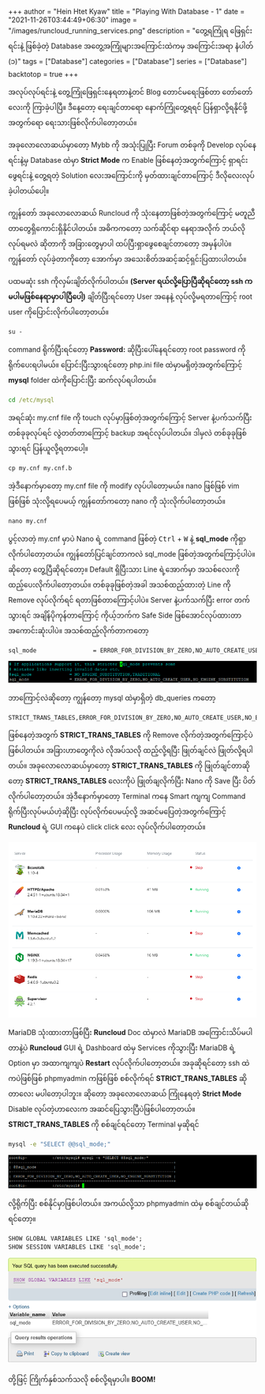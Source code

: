 +++
author = "Hein Htet Kyaw"
title = "Playing With Database - 1"
date = "2021-11-26T03:44:49+06:30"
image = "/images/runcloud_running_services.png"
description = "တွေ့ရကြုံရ ဖြေရှင်းရင်းနဲ့ ဖြစ်ခဲ့တဲ့ Database အတွေ့အကြုံများအကြောင်းထဲကမှ အကြောင်းအရာ နံပါတ် (၁)"
tags = ["Database"]
categories = ["Database"]
series = ["Database"]
backtotop = true
+++

အလုပ်လုပ်ရင်းနဲ့ တွေ့ကြုံဖြေရှင်းနေရတာနဲ့တင် Blog တောင်မရေးဖြစ်တာ တော်တော်လေးကို ကြာခဲ့ပါပြီ။ ဒီနေ့တော့ ရေးချင်တာရော နောက်ကြုံတွေ့ရရင် ပြန်ရှာလို့ရနိုင်ဖို့အတွက်ရော ရေးသားဖြစ်လိုက်ပါတော့တယ်။

<!--more-->

အခုလောလောဆယ်မှာတော့ Mybb ကို အသုံးပြုပြီး Forum တစ်ခုကို Develop လုပ်နေရင်းနဲ့မှ Database ထဲမှာ **Strict Mode** က Enable ဖြစ်နေတဲ့အတွက်ကြောင့် ရှာရင်း ဖွေရင်းနဲ့ တွေ့ရတဲ့ Solution လေးအကြောင်းကို မှတ်ထားချင်တာကြောင့် ဒီလိုလေးလုပ်ခဲ့ပါတယ်ပေါ့။

ကျွန်တော် အခုလောလောဆယ် Runcloud ကို သုံးနေတာဖြစ်တဲ့အတွက်ကြောင့် မတူညီတာတွေရှိကောင်းရှိနိုင်ပါတယ်။ အဓိကကတော့ သက်ဆိုင်ရာ နေရာအလိုက် ဘယ်လိုလုပ်ရမလဲ ဆိုတာကို အခြားတွေမှာပါ ထပ်ပြီးရှာဖွေစေချင်တာတော့ အမှန်ပါပဲ။ ကျွန်တော် လုပ်ခဲ့တာကိုတော့ အောက်မှာ အသေးစိတ်အဆင့်ဆင့်ရှင်းပြထားပါတယ်။

ပထမဆုံး ssh ကိုလှမ်းချိတ်လိုက်ပါတယ်။ **(Server ရယ်လို့ပြောပြီဆိုရင်တော့ ssh က မပါမဖြစ်နေရာမှာပါပြီပေါ့)** ချိတ်ပြီးရင်တော့ User အနေနဲ့ လုပ်လို့မရတာကြောင့် root user ကိုပြောင်းလိုက်ပါတော့တယ်။
```cmd
su -
```
command ရိုက်ပြီးရင်တော့ **Password:** ဆိုပြီးပေါ်နေရင်တော့ root password ကိုရိုက်ပေးရပါမယ်။ ပြောင်းပြီးသွားရင်တော့ php.ini file ထဲမှာမရှိတဲ့အတွက်ကြောင့် **mysql** folder ထဲကိုပြောင်းပြီး ဆက်လုပ်ရပါတယ်။
```cmd
cd /etc/mysql
```
အရင်ဆုံး my.cnf file ကို touch လုပ်မှာဖြစ်တဲ့အတွက်ကြောင့် Server နဲ့ပက်သက်ပြီး တစ်ခုခုလုပ်ရင် လွဲတတ်တာကြောင့် backup အရင်လုပ်ပါတယ်။ ဒါမှလဲ တစ်ခုခုဖြစ်သွားရင် ပြန်ယူလို့ရတာပေါ့။
```cmd
cp my.cnf my.cnf.b
```
အဲ့ဒီနောက်မှာတော့ my.cnf file ကို modify လုပ်ပါတော့မယ်။ nano ဖြစ်ဖြစ် vim ဖြစ်ဖြစ် သုံးလို့ရပေမယ့် ကျွန်တော်ကတော့ nano ကို သုံးလိုက်ပါတော့တယ်။
```cmd
nano my.cnf
```
ပွင့်လာတဲ့ my.cnf မှာပဲ Nano ရဲ့ command ဖြစ်တဲ့ <kbd>Ctrl</kbd> + <kbd>W</kbd> နဲ့ **sql_mode** ကိုရှာလိုက်ပါတော့တယ်။ ကျွန်တော်ပြင်ချင်တာကလဲ sql_mode ဖြစ်တဲ့အတွက်ကြောင့်ပါပဲ။ ဆိုတော့ တွေ့ပြီဆိုရင်တော့။ Default ရှိပြီးသား Line ရဲ့အောက်မှာ အသစ်လေးကို ထည့်ပေးလိုက်ပါတော့တယ်။ တစ်ခုခုဖြစ်တဲ့အခါ အသစ်ထည့်ထားတဲ့ Line ကို Remove လုပ်လိုက်ရင် ရတာဖြစ်တာကြောင့်ပါပဲ။ Server နဲ့ပက်သက်ပြီး error တက်သွားရင် အချိန်ပိုကုန်တာကြောင့် ကိုယ့်ဘက်က Safe Side ဖြစ်အောင်လုပ်ထားတာအကောင်းဆုံးပါပဲ။ အသစ်ထည့်လိုက်တာကတော့
```cmd
sql_mode                = ERROR_FOR_DIVISION_BY_ZERO,NO_AUTO_CREATE_USER,NO_ENGINE_SUBSTITUTION
```
![Nano Search Result of sql_mode ><](/images/nano_sql_mode_search_result.png)

ဘာကြောင့်လဲဆိုတော့ ကျွန်တော့ mysql ထဲမှာရှိတဲ့ db_queries ကတော့
```
STRICT_TRANS_TABLES,ERROR_FOR_DIVISION_BY_ZERO,NO_AUTO_CREATE_USER,NO_ENGINE_SUBSTITUTION
```
ဖြစ်နေတဲ့အတွက် **STRICT_TRANS_TABLES** ကို Remove လိုက်တဲ့အတွက်ကြောင့်ပဲဖြစ်ပါတယ်။ အခြားဟာတွေကိုလဲ လိုအပ်သလို ထည့်လို့ရပြီး ဖြုတ်ချင်လဲ ဖြုတ်လို့ရပါတယ်။ အခုလောလောဆယ်မှာတော့ **STRICT_TRANS_TABLES** ကို ဖြုတ်ချင်တာဆိုတော့ **STRICT_TRANS_TABLES** လေးကိုပဲ ဖြုတ်ချလိုက်ပြီး Nano ကို Save ပြီး ပိတ်လိုက်ပါတော့တယ်။ အဲ့ဒီနောက်မှာတော့ Terminal ကနေ Smart ကျကျ Command ရိုက်ပြီးလုပ်မယ်ဟဲ့ဆိုပြီး လုပ်လိုက်ပေမယ့်လို့ အဆင်မပြေတဲ့အတွက်ကြောင့် **Runcloud** ရဲ့ GUI ကနေပဲ click click လေး လုပ်လိုက်ပါတော့တယ်။

![Runcloud Running Services ><](/images/runcloud_running_services.png)

MariaDB သုံးထားတာဖြစ်ပြီး **Runcloud** Doc ထဲမှာလဲ MariaDB အကြောင်းသိပ်မပါတာနဲ့ပဲ **Runcloud** GUI ရဲ့ Dashboard ထဲမှ Services ကိုသွားပြီး MariaDB ရဲ့ Option မှာ အထာကျကျပဲ **Restart** လုပ်လိုက်ပါတော့တယ်။ အခုဆိုရင်တော့ ssh ထဲကပဲဖြစ်ဖြစ် phpmyadmin ကဖြစ်ဖြစ် စစ်လိုက်ရင် **STRICT_TRANS_TABLES** ဆိုတာလေး မပါတော့ပါဘူး။ ဆိုတော့ အခုလောလောဆယ် ကြုံနေရတဲ့ **Strict Mode** Disable လုပ်တဲ့ဟာလေးက အဆင်ပြေသွားပြီပဲဖြစ်ပါတော့တယ်။ **STRICT_TRANS_TABLES** ကို စစ်ချင်ရင်တော့ Terminal မှဆိုရင်
```cmd
mysql -e "SELECT @@sql_mode;"
```
![Terminal mysql sql_mode ><](/images/terminal_mysql_sql_mode.png)

လို့ရိုက်ပြီး စစ်နိုင်မှာဖြစ်ပါတယ်။ အကယ်လို့သာ phpmyadmin ထဲမှ စစ်ချင်တယ်ဆိုရင်တော့။
```cmd
SHOW GLOBAL VARIABLES LIKE 'sql_mode';
SHOW SESSION VARIABLES LIKE 'sql_mode';
```

![phpmyadmin sql_mode ><](/images/phpmyadmin_sql_mode.png)

တို့ဖြင့် ကြိုက်နှစ်သက်သလို စစ်လို့ရမှာပါ။ **BOOM!**
